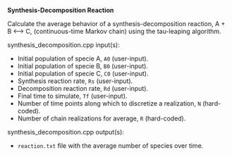 **Synthesis-Decomposition Reaction**

Calculate the average behavior of a synthesis-decomposition reaction, A + B <--> C, (continuous-time Markov chain) using the tau-leaping algorithm.

synthesis_decomposition.cpp input(s):
   - Initial population of specie A, `A0` (user-input).
   - Initial population of specie B, `B0` (user-input).
   - Initial population of specie C, `C0` (user-input).
   - Synthesis reaction rate, `Rs` (user-input).
   - Decomposition reaction rate, `Rd` (user-input).
   - Final time to simulate, `Tf` (user-input).
   - Number of time points along which to discretize a realization, `N` (hard-coded).
   - Number of chain realizations for average, `R` (hard-coded).

synthesis_decomposition.cpp output(s):
   - `reaction.txt` file with the average number of species over time.
